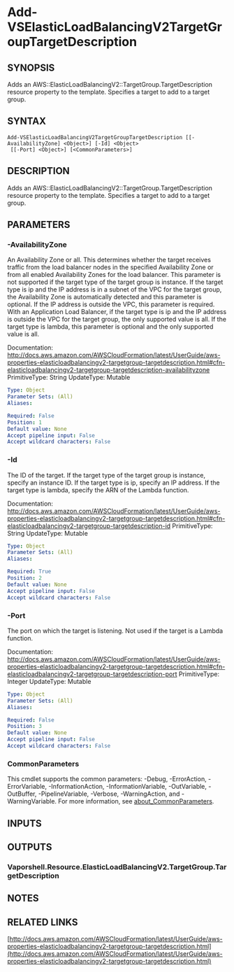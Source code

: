 # Add-VSElasticLoadBalancingV2TargetGroupTargetDescription

## SYNOPSIS
Adds an AWS::ElasticLoadBalancingV2::TargetGroup.TargetDescription resource property to the template.
Specifies a target to add to a target group.

## SYNTAX

```
Add-VSElasticLoadBalancingV2TargetGroupTargetDescription [[-AvailabilityZone] <Object>] [-Id] <Object>
 [[-Port] <Object>] [<CommonParameters>]
```

## DESCRIPTION
Adds an AWS::ElasticLoadBalancingV2::TargetGroup.TargetDescription resource property to the template.
Specifies a target to add to a target group.

## PARAMETERS

### -AvailabilityZone
An Availability Zone or all.
This determines whether the target receives traffic from the load balancer nodes in the specified Availability Zone or from all enabled Availability Zones for the load balancer.
This parameter is not supported if the target type of the target group is instance.
If the target type is ip and the IP address is in a subnet of the VPC for the target group, the Availability Zone is automatically detected and this parameter is optional.
If the IP address is outside the VPC, this parameter is required.
With an Application Load Balancer, if the target type is ip and the IP address is outside the VPC for the target group, the only supported value is all.
If the target type is lambda, this parameter is optional and the only supported value is all.

Documentation: http://docs.aws.amazon.com/AWSCloudFormation/latest/UserGuide/aws-properties-elasticloadbalancingv2-targetgroup-targetdescription.html#cfn-elasticloadbalancingv2-targetgroup-targetdescription-availabilityzone
PrimitiveType: String
UpdateType: Mutable

```yaml
Type: Object
Parameter Sets: (All)
Aliases:

Required: False
Position: 1
Default value: None
Accept pipeline input: False
Accept wildcard characters: False
```

### -Id
The ID of the target.
If the target type of the target group is instance, specify an instance ID.
If the target type is ip, specify an IP address.
If the target type is lambda, specify the ARN of the Lambda function.

Documentation: http://docs.aws.amazon.com/AWSCloudFormation/latest/UserGuide/aws-properties-elasticloadbalancingv2-targetgroup-targetdescription.html#cfn-elasticloadbalancingv2-targetgroup-targetdescription-id
PrimitiveType: String
UpdateType: Mutable

```yaml
Type: Object
Parameter Sets: (All)
Aliases:

Required: True
Position: 2
Default value: None
Accept pipeline input: False
Accept wildcard characters: False
```

### -Port
The port on which the target is listening.
Not used if the target is a Lambda function.

Documentation: http://docs.aws.amazon.com/AWSCloudFormation/latest/UserGuide/aws-properties-elasticloadbalancingv2-targetgroup-targetdescription.html#cfn-elasticloadbalancingv2-targetgroup-targetdescription-port
PrimitiveType: Integer
UpdateType: Mutable

```yaml
Type: Object
Parameter Sets: (All)
Aliases:

Required: False
Position: 3
Default value: None
Accept pipeline input: False
Accept wildcard characters: False
```

### CommonParameters
This cmdlet supports the common parameters: -Debug, -ErrorAction, -ErrorVariable, -InformationAction, -InformationVariable, -OutVariable, -OutBuffer, -PipelineVariable, -Verbose, -WarningAction, and -WarningVariable. For more information, see [about_CommonParameters](http://go.microsoft.com/fwlink/?LinkID=113216).

## INPUTS

## OUTPUTS

### Vaporshell.Resource.ElasticLoadBalancingV2.TargetGroup.TargetDescription
## NOTES

## RELATED LINKS

[http://docs.aws.amazon.com/AWSCloudFormation/latest/UserGuide/aws-properties-elasticloadbalancingv2-targetgroup-targetdescription.html](http://docs.aws.amazon.com/AWSCloudFormation/latest/UserGuide/aws-properties-elasticloadbalancingv2-targetgroup-targetdescription.html)

